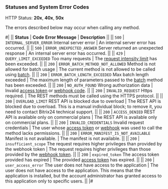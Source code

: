 ### Statuses and System Error Codes

HTTP Status: **20x**, **40x**, **50x**

The errors described below may occur when calling any method.

#|
|| **Status** | **Code**
**Error Message** | **Description** ||
|| `500` | `INTERNAL_SERVER_ERROR`
Internal server error | An internal server error has occurred. ||
|| `500` | `ERROR_UNEXPECTED_ANSWER`
Server returned an unexpected response | An internal server error has occurred. ||
|| `429` | `QUERY_LIMIT_EXCEEDED`
Too many requests | The [request intensity limit](../limits.md) has been exceeded. ||
|| `200` | `ERROR_BATCH_METHOD_NOT_ALLOWED`
Method is not allowed for batch usage | The current method is not allowed to be called using [batch](../api-reference/how-to-call-rest-api/batch.md). ||
|| `200` | `ERROR_BATCH_LENGTH_EXCEEDED`
Max batch length exceeded | The maximum length of parameters passed to the [batch](../api-reference/how-to-call-rest-api/batch.md) method has been exceeded. ||
|| `200` | `NO_AUTH_FOUND`
Wrong authorization data | Invalid [access token](../api-reference/oauth/) or [webhook code](../local-integrations/local-webhooks.md). ||
|| `200` | `INVALID_REQUEST`
Https required. | The REST methods must be called using the HTTPS protocol. ||
|| `200` | `OVERLOAD_LIMIT`
REST API is blocked due to overload | The REST API is blocked due to overload. This is a manual individual block; to remove it, you need to contact Bitrix24 technical support. ||
|| `200` | `ACCESS_DENIED`
REST API is available only on commercial plans | The REST API is available only on commercial plans. ||
|| `200` | `INVALID_CREDENTIALS`
Invalid request credentials | The user whose [access token](../api-reference/oauth/) or [webhook](../local-integrations/local-webhooks.md) was used to call the method lacks permissions. ||
|| `200` | `ERROR_MANIFEST_IS_NOT_AVAILABLE`
Manifest is not available. | The manifest is not available. ||
|| `200` | `insufficient_scope`
The request requires higher privileges than provided by the webhook token | The request requires higher privileges than those provided by the [webhook token](../local-integrations/local-webhooks.md). ||
|| `200` | `expired_token`
The access token provided has expired | The provided [access token](../api-reference/oauth/) has expired. ||
|| `200` | `user_access_error`
The user does not have access to the application | The user does not have access to the application. This means that the application is installed, but the account administrator has granted access to this application only to specific users. ||
|#